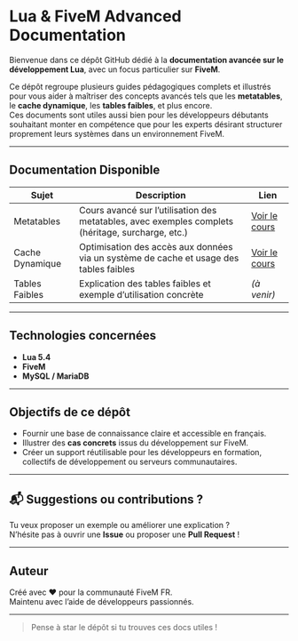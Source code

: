 
# Lua & FiveM Advanced Documentation

Bienvenue dans ce dépôt GitHub dédié à la **documentation avancée sur le développement Lua**, avec un focus particulier sur **FiveM**.

Ce dépôt regroupe plusieurs guides pédagogiques complets et illustrés pour vous aider à maîtriser des concepts avancés tels que les **metatables**, le **cache dynamique**, les **tables faibles**, et plus encore.  
Ces documents sont utiles aussi bien pour les développeurs débutants souhaitant monter en compétence que pour les experts désirant structurer proprement leurs systèmes dans un environnement FiveM.

---

## Documentation Disponible

| Sujet | Description | Lien |
|-------|-------------|------|
| Metatables | Cours avancé sur l’utilisation des metatables, avec exemples complets (héritage, surcharge, etc.) | [Voir le cours](./metatable.md) |
| Cache Dynamique | Optimisation des accès aux données via un système de cache et usage des tables faibles | [Voir le cours](./cache.md) |
| Tables Faibles | Explication des tables faibles et exemple d’utilisation concrète | *(à venir)* |

---

## Technologies concernées

- **Lua 5.4**
- **FiveM**
- **MySQL / MariaDB**

---

## Objectifs de ce dépôt

- Fournir une base de connaissance claire et accessible en français.
- Illustrer des **cas concrets** issus du développement sur FiveM.
- Créer un support réutilisable pour les développeurs en formation, collectifs de développement ou serveurs communautaires.

---

## 📬 Suggestions ou contributions ?

Tu veux proposer un exemple ou améliorer une explication ?  
N’hésite pas à ouvrir une **Issue** ou proposer une **Pull Request** !

---

## Auteur

Créé avec ❤️ pour la communauté FiveM FR.  
Maintenu avec l’aide de développeurs passionnés.

---

> Pense à star le dépôt si tu trouves ces docs utiles !
